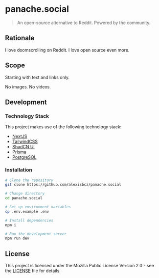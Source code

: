 # panache.social

> An open-source alternative to Reddit. Powered by the community.

## Rationale

I love doomscrolling on Reddit. I love open source even more.

## Scope

Starting with text and links only.

No images. No videos.

## Development

### Technology Stack

This project makes use of the following technology stack:

- [NextJS](http://nextjs.com)
- [TailwindCSS](https://tailwindcss.com)
- [ShadCN UI](https://ui.shadcn.com)
- [Prisma](https://www.prisma.io)
- [PostgreSQL](https://www.postgresql.org)

### Installation

```bash
# Clone the repository
git clone https://github.com/alexisbcz/panache.social

# Change directory
cd panache.social

# Set up environment variables
cp .env.example .env

# Install dependencies
npm i

# Run the development server
npm run dev
```

## License

This project is licensed under the Mozilla Public License Version 2.0 - see the [LICENSE](LICENSE) file for details.
